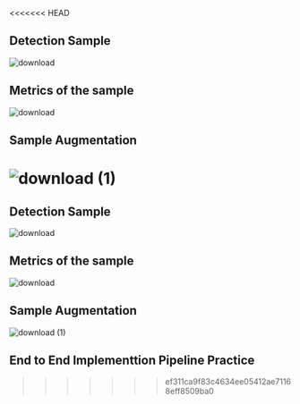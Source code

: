 <<<<<<< HEAD
## Detection Sample 

![download](https://github.com/Venura-94/End-to-End-Object-Detection-Waste-Items/assets/137409412/87be3841-6c80-4bdf-885f-37f124606ab2)

## Metrics of the sample 

![download](https://github.com/Venura-94/End-to-End-Object-Detection-Waste-Items/assets/137409412/b435435b-eff0-4326-98f8-c4b563d79a6d)

## Sample Augmentation

![download (1)](https://github.com/Venura-94/End-to-End-Object-Detection-Waste-Items/assets/137409412/b3361a1e-b225-464e-a37e-0d93708799cf)
=======
## Detection Sample 

![download](https://github.com/Venura-94/End-to-End-Object-Detection-Waste-Items/assets/137409412/87be3841-6c80-4bdf-885f-37f124606ab2)

## Metrics of the sample 

![download](https://github.com/Venura-94/End-to-End-Object-Detection-Waste-Items/assets/137409412/b435435b-eff0-4326-98f8-c4b563d79a6d)

## Sample Augmentation

![download (1)](https://github.com/Venura-94/End-to-End-Object-Detection-Waste-Items/assets/137409412/b3361a1e-b225-464e-a37e-0d93708799cf)

## End to End Implementtion Pipeline Practice

>>>>>>> ef311ca9f83c4634ee05412ae71168eff8509ba0
